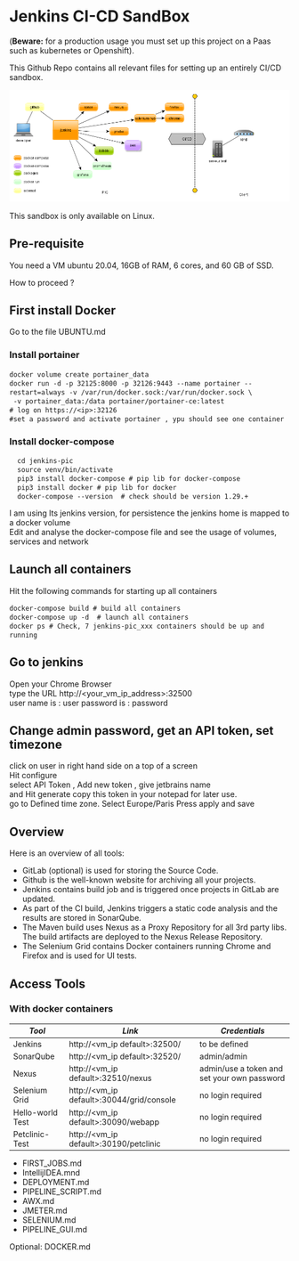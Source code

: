 # Jenkins CI-CD SandBox

(**Beware:** for a production usage you must set up this project on a Paas such as kubernetes or Openshift). 

This Github Repo contains all relevant files for setting up an entirely CI/CD sandbox.

![Docker CI Tools](screenshots/pic.png)

This sandbox is only available on Linux.

## Pre-requisite
You need a VM  ubuntu 20.04, 16GB of RAM, 6 cores, and 60 GB of SSD.

How to proceed ?  
## First install Docker 
Go to the file UBUNTU.md 

### Install portainer 
```shell
docker volume create portainer_data
docker run -d -p 32125:8000 -p 32126:9443 --name portainer --restart=always -v /var/run/docker.sock:/var/run/docker.sock \
 -v portainer_data:/data portainer/portainer-ce:latest
# log on https://<ip>:32126
#set a password and activate portainer , ypu should see one container
```


### Install docker-compose 
```shell script
  cd jenkins-pic
  source venv/bin/activate
  pip3 install docker-compose # pip lib for docker-compose
  pip3 install docker # pip lib for docker 
  docker-compose --version  # check should be version 1.29.+
```
I am using lts jenkins version, for persistence the jenkins home is mapped to a docker volume   
Edit and analyse the docker-compose file and see the usage of volumes, services and network  

## Launch all containers
Hit the following commands for starting up all containers
```shell
docker-compose build # build all containers 
docker-compose up -d  # launch all containers
docker ps # Check, 7 jenkins-pic_xxx containers should be up and running
```

## Go to jenkins
Open your Chrome Browser    
type the URL  http://<your_vm_ip_address>:32500  
user name is : user 
password is : password

## Change admin password, get an API token, set timezone
click on user in right hand side on a top of a screen  
Hit configure  
select API Token , Add new token , give jetbrains name  
and Hit generate 
copy this token in your notepad for later use.  
go to Defined time zone. Select Europe/Paris
Press apply and save   

## Overview
Here is an overview of all tools:
- GitLab (optional) is used for storing the Source Code.
- Github is the well-known website for archiving all your projects.
- Jenkins contains build job and is triggered once projects in GitLab are updated.
- As part of the CI build, Jenkins triggers a static code analysis and the results are stored in SonarQube.
- The Maven build uses Nexus as a Proxy Repository for all 3rd party libs. The build artifacts are deployed to the Nexus Release Repository.
- The Selenium Grid contains Docker containers running Chrome and Firefox and is used for UI tests.

## Access Tools
### With docker containers
| *Tool* | *Link*                                    | *Credentials* |
| ------------- |-------------------------------------------| ------------- |
| Jenkins | http://<vm_ip default>:32500/             | to be defined |
| SonarQube | http://<vm_ip default>:32520/             | admin/admin |
| Nexus | http://<vm_ip default>:32510/nexus        | admin/use a token and set your own password |
| Selenium Grid | http://<vm_ip default>:30044/grid/console | no login required |
| Hello-world Test | http://<vm_ip default>:30090/webapp       | no login required |
| Petclinic-Test | http://<vm_ip default>:30190/petclinic    | no login required |



* FIRST_JOBS.md
* IntellijIDEA.mnd
* DEPLOYMENT.md
* PIPELINE_SCRIPT.md
* AWX.md
* JMETER.md
* SELENIUM.md
* PIPELINE_GUI.md

Optional: DOCKER.md 